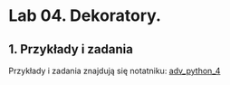 # Lab 04. Dekoratory.


## 1. Przykłady i zadania

Przykłady i zadania znajdują się notatniku: [adv_python_4](adv_python_4.ipynb)